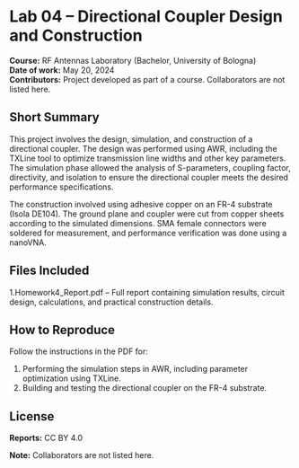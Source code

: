 # Lab 04 – Directional Coupler Design and Construction

**Course:** RF Antennas Laboratory (Bachelor, University of Bologna)  
**Date of work:** May 20, 2024  
**Contributors:** Project developed as part of a course. Collaborators are not listed here.

## Short Summary

This project involves the design, simulation, and construction of a directional coupler. The design was performed using AWR, including the TXLine tool to optimize transmission line widths and other key parameters. The simulation phase allowed the analysis of S-parameters, coupling factor, directivity, and isolation to ensure the directional coupler meets the desired performance specifications.

The construction involved using adhesive copper on an FR-4 substrate (Isola DE104). The ground plane and coupler were cut from copper sheets according to the simulated dimensions. SMA female connectors were soldered for measurement, and performance verification was done using a nanoVNA.

## Files Included
1.Homework4_Report.pdf – Full report containing simulation results, circuit design, calculations, and practical construction details.

## How to Reproduce
Follow the instructions in the PDF for:
1. Performing the simulation steps in AWR, including parameter optimization using TXLine.
2. Building and testing the directional coupler on the FR-4 substrate.

## License 
**Reports:** CC BY 4.0 

**Note:** Collaborators are not listed here.

